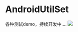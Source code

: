 # AndroidUtilSet
各种测试demo，持续开发中....
![](https://github.com/Xander1024/AndroidUtilSet/blob/master/gif/3.gif)

